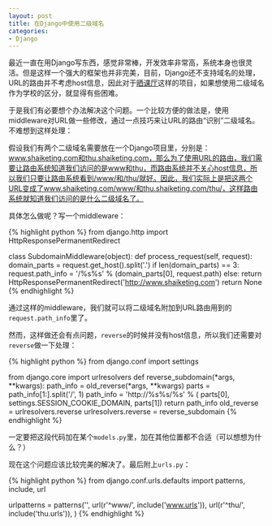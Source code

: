```yaml
---
layout: post
title: 在Django中使用二级域名
categories:
- Django
---
```

最近一直在用Django写东西，感觉非常棒，开发效率非常高，系统本身也很灵活。但是这样一个强大的框架也并非完美，目前，Django还不支持域名的处理，URL的路由并不考虑host信息，因此对于[晒课厅](http://www.shaiketing.com)这样的项目，如果想使用二级域名作为学校的区分，就显得有些困难。

于是我们有必要想个办法解决这个问题。一个比较方便的做法是，使用middleware对URL做一些修改，通过一点技巧来让URL的路由“识别”二级域名。不难想到这样处理：

假设我们有两个二级域名需要放在一个Django项目里，分别是：www.shaiketing.com和thu.shaiketing.com，那么为了使用URL的路由，我们需要让路由系统知道我们访问的是www和thu，而路由系统并不关心host信息，所以我们只要让路由系统看到/www/和/thu/就好。因此，我们实际上是把这两个URL变成了www.shaiketing.com/www/和thu.shaiketing.com/thu/，这样路由系统就知道我们访问的是什么二级域名了。

具体怎么做呢？写一个middleware：

{% highlight python %}
from django.http import HttpResponsePermanentRedirect

class SubdomainMiddleware(object):
    def process_request(self, request):
        domain_parts = request.get_host().split('.')
        if len(domain_parts) == 3:
            request.path_info = '/%s%s' % (domain_parts[0], request.path)
        else:
            return HttpResponsePermanentRedirect('http://www.shaiketing.com')
        return None
{% endhighlight %}

通过这样的middleware，我们就可以将二级域名附加到URL路由用到的<code>request.path\_info</code>里了。

然而，这样做还会有点问题，<code>reverse</code>的时候并没有host信息，所以我们还需要对<code>reverse</code>做一下处理：

{% highlight python %}
from django.conf import settings

from django.core import urlresolvers
def reverse_subdomain(*args, **kwargs):
    path_info = old_reverse(*args, **kwargs)
    parts = path_info[1:].split('/', 1)
    path_info = 'http://%s%s/%s' % (
            parts[0], settings.SESSION_COOKIE_DOMAIN, parts[1])
    return path_info
old_reverse = urlresolvers.reverse
urlresolvers.reverse = reverse_subdomain
{% endhighlight %}

一定要把这段代码加在某个<code>models.py</code>里，加在其他位置都不合适（可以想想为什么？）

现在这个问题应该比较完美的解决了。最后附上<code>urls.py</code>：

{% highlight python %}
from django.conf.urls.defaults import patterns, include, url

urlpatterns = patterns('',
    url(r'^www/', include('www.urls')),
    url(r'^thu/', include('thu.urls')),
)
{% endhighlight %}
